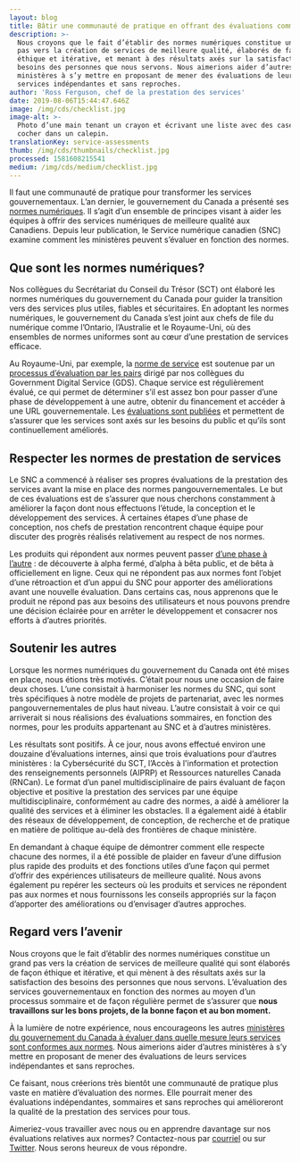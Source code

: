 ```yaml
---
layout: blog
title: Bâtir une communauté de pratique en offrant des évaluations comme service
description: >-
  Nous croyons que le fait d’établir des normes numériques constitue un grand
  pas vers la création de services de meilleure qualité, élaborés de façon
  éthique et itérative, et menant à des résultats axés sur la satisfaction des
  besoins des personnes que nous servons. Nous aimerions aider d’autres
  ministères à s’y mettre en proposant de mener des évaluations de leurs
  services indépendantes et sans reproches.
author: 'Ross Ferguson, chef de la prestation des services'
date: 2019-08-06T15:44:47.646Z
image: /img/cds/checklist.jpg
image-alt: >-
  Photo d’une main tenant un crayon et écrivant une liste avec des cases à
  cocher dans un calepin.
translationKey: service-assessments
thumb: /img/cds/thumbnails/checklist.jpg
processed: 1581608215541
medium: /img/cds/medium/checklist.jpg
---
```

Il faut une communauté de pratique pour transformer les services gouvernementaux. L’an dernier, le gouvernement du Canada a présenté ses [normes numériques](https://www.canada.ca/fr/gouvernement/systeme/gouvernement-numerique/normes-numeriques-gouvernement-canada.html). Il s’agit d’un ensemble de principes visant à aider les équipes à offrir des services numériques de meilleure qualité aux Canadiens. Depuis leur publication, le Service numérique canadien (SNC) examine comment les ministères peuvent s’évaluer en fonction des normes.

## Que sont les normes numériques?
Nos collègues du Secrétariat du Conseil du Trésor (SCT) ont élaboré les normes numériques du gouvernement du Canada pour guider la transition vers des services plus utiles, fiables et sécuritaires. En adoptant les normes numériques, le gouvernement du Canada s’est joint aux chefs de file du numérique comme l’Ontario, l’Australie et le Royaume-Uni, où des ensembles de normes uniformes sont au cœur d’une prestation de services efficace.

Au Royaume-Uni, par exemple, la [norme de service](https://www.gov.uk/service-manual/service-standard) est soutenue par un [processus d’évaluation par les pairs](https://www.gov.uk/service-manual/service-assessments) dirigé par nos collègues du Government Digital Service (GDS). Chaque service est régulièrement évalué, ce qui permet de déterminer s’il est assez bon pour passer d’une phase de développement à une autre, obtenir du financement et accéder à une URL gouvernementale. Les [évaluations sont publiées](https://www.gov.uk/service-standard-reports) et permettent de s’assurer que les services sont axés sur les besoins du public et qu’ils sont continuellement améliorés.

## Respecter les normes de prestation de services
Le SNC a commencé à réaliser ses propres évaluations de la prestation des services avant la mise en place des normes pangouvernementales. Le but de ces évaluations est de s’assurer que nous cherchons constamment à améliorer la façon dont nous effectuons l’étude, la conception et le développement des services. À certaines étapes d’une phase de conception, nos chefs de prestation rencontrent chaque équipe pour discuter des progrès réalisés relativement au respect de nos normes.

Les produits qui répondent aux normes peuvent passer [d’une phase à l’autre](https://numerique.canada.ca/2018/11/29/de-la-conception-dabord-aux-utilisateurs-dabord/#les-détails) : de découverte à alpha fermé, d’alpha à bêta public, et de bêta à officiellement en ligne. Ceux qui ne répondent pas aux normes font l’objet d’une rétroaction et d’un appui du SNC pour apporter des améliorations avant une nouvelle évaluation. Dans certains cas, nous apprenons que le produit ne répond pas aux besoins des utilisateurs et nous pouvons prendre une décision éclairée pour en arrêter le développement et consacrer nos efforts à d’autres priorités.

## Soutenir les autres
Lorsque les normes numériques du gouvernement du Canada ont été mises en place, nous étions très motivés. C’était pour nous une occasion de faire deux choses. L’une consistait à harmoniser les normes du SNC, qui sont très spécifiques à notre modèle de projets de partenariat, avec les normes pangouvernementales de plus haut niveau. L’autre consistait à voir ce qui arriverait si nous réalisions des évaluations sommaires, en fonction des normes, pour les produits appartenant au SNC et à d’autres ministères. 

Les résultats sont positifs. À ce jour, nous avons effectué environ une douzaine d’évaluations internes, ainsi que trois évaluations pour d’autres ministères : la Cybersécurité du SCT, l’Accès à l'information et protection des renseignements personnels (AIPRP) et Ressources naturelles Canada (RNCan). Le format d’un panel multidisciplinaire de pairs évaluant de façon objective et positive la prestation des services par une équipe multidisciplinaire, conformément au cadre des normes, a aidé à améliorer la qualité des services et à éliminer les obstacles. Il a également aidé à établir des réseaux de développement, de conception, de recherche et de pratique en matière de politique au-delà des frontières de chaque ministère.

En demandant à chaque équipe de démontrer comment elle respecte chacune des normes, il a été possible de plaider en faveur d’une diffusion plus rapide des produits et des fonctions utiles d’une façon qui permet d’offrir des expériences utilisateurs de meilleure qualité. Nous avons également pu repérer les secteurs où les produits et services ne répondent pas aux normes et nous fournissons les conseils appropriés sur la façon d’apporter des améliorations ou d’envisager d’autres approches. 
	 
## Regard vers l’avenir
Nous croyons que le fait d’établir des normes numériques constitue un grand pas vers la création de services de meilleure qualité qui sont élaborés de façon éthique et itérative, et qui mènent à des résultats axés sur la satisfaction des besoins des personnes que nous servons. L’évaluation des services gouvernementaux en fonction des normes au moyen d’un processus sommaire et de façon régulière permet de s’assurer que **nous travaillons sur les bons projets, de la bonne façon et au bon moment.**

À la lumière de notre expérience, nous encourageons les autres [ministères du gouvernement du Canada à évaluer dans quelle mesure leurs services sont conformes aux normes](https://numerique.canada.ca/feuille-de-route-2025/). Nous aimerions aider d’autres ministères à s’y mettre en proposant de mener des évaluations de leurs services indépendantes et sans reproches. 

Ce faisant, nous créerions très bientôt une communauté de pratique plus vaste en matière d’évaluation des normes. Elle pourrait mener des évaluations indépendantes, sommaires et sans reproches qui amélioreront la qualité de la prestation des services pour tous.

Aimeriez-vous travailler avec nous ou en apprendre davantage sur nos évaluations relatives aux normes? Contactez-nous par [courriel](mailto:cds-snc@tbs-sct.gc.ca) ou sur [Twitter](https://twitter.com/SNC_GC). Nous serons heureux de vous répondre.




